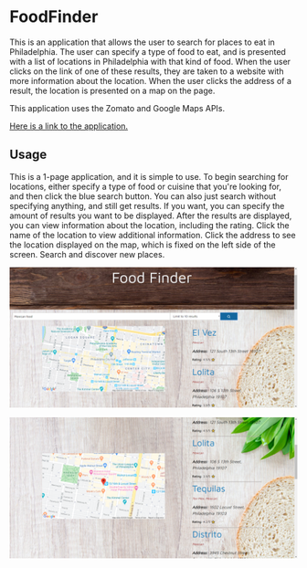 # FoodFinder

This is an application that allows the user to search for places to eat in Philadelphia. The user can specify a type of food to eat, and is presented with a list of locations in Philadelphia with that kind of food. When the user clicks on the link of one of these results, they are taken to a website with more information about the location. When the user clicks the address of a result, the location is presented on a map on the page.

This application uses the Zomato and Google Maps APIs.

[Here is a link to the application.](https://ethanl150.github.io/FoodFinder/)

## Usage

This is a 1-page application, and it is simple to use. To begin searching for locations, either specify a type of food or cuisine that you're looking for, and then click the blue search button. You can also just search without specifying anything, and still get results. If you want, you can specify the amount of results you want to be displayed. After the results are displayed, you can view information about the location, including the rating. Click the name of the location to view additional information. Click the address to see the location displayed on the map, which is fixed on the left side of the screen. Search and discover new places.



![Image of Food Finder application](foodfinder1.png)

![Image of Food Finder application](foodfinder2.png)
